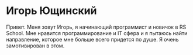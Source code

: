 # Игорь Ющинский
Привет. Меня зовут Игорь, я начинающий программист и новичок в RS School. Мне нравится программирование и IT сфера и я пытаюсь найти направление, которое мне больше всего придется по душе. Я очень замотивирован в этом. 
